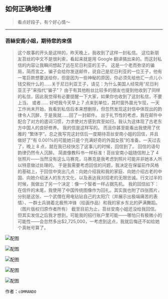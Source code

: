 ## 如何正确地吐槽

> 看点好段子，有个好心情～


 
---

### 苔絲安南小姐，期待您的來信

> 这个故事的开头是这样的，昨天晚上，我收到了这样一封私信。
> 这位新朋友苔丝的中文不是很利索，看起来就是用 Google 翻译搞出来的。而这封私信的内容让我瞬间想起了远在尼日利亚的王子。
> 这是一个老而弥坚的骗局，简而言之，骗子会给你发送邮件，说自己是尼日利亚的一位王子，他有一笔巨款想要送给你，但是因为一些神秘的原因，你必须先给他汇一点儿小钱交税什么的……关于尼日利亚王子，请见：为什么美国人经常用“尼日利亚王子”来指代“骗子”？
> 由于有其他粉丝比较多的朋友也提到他收到了同样的私信，因此我觉得有必要提醒一下大家，如果你也收到了这封私信，不要上当。
> 或者……
> 好吧我今天早上 7 点来到单位，其时窗外晨光乍现，一天工作尚未开始，我看到私信后本来想删除，但忽然发现这封信中体现出的韵律令人沉醉，于是我就……回了一封邮件。
> 出于礼节性的考虑，我在邮件中配合了对方的遣词习惯，力求使对方感到宾至如归，我认为这体现了古老东方中国人的良好修养。
> 我的信是这样写的。
> 而且你甚至能看出我使用了优雅的 “繁体字”。总之我写完这封信后一度期待苔丝安南小姐的回信，并且做好了“有 0.001%的可能她只是个充满好奇的外国女孩”的准备。一天过去了，晚上 8 点，就在我已经快忘了这事儿的时候，回信到了。
> 回信的语句韵律仍然令人沉醉。
> 简直像教科书一样标准！苔丝安南小姐随信附上了 4 张照片——当然没有这么马赛克，马赛克是我考虑到照片可能并非她本人所以特意做过处理的。
> 于是我需要考虑回信的问题，我决定在保留前作风格的基础上，于回信中突出几点：向她介绍我和我的家庭、向她介绍古老的中国、向她介绍迷人的东方文化，以及表达我对招老的无限忠诚。行文过半的时候，我做出了另一个决定：像一个智者一样占据先机。
> 我的回信如下：
> 在信件的末尾，我使用了中国传统图像作为回礼。其实我也附了四张图片，分别是这张、一个武僧在用电钻钻自己的太阳穴（并展示出极端痛苦的表情）、一群士兵骑着北极熊冲锋（绘画作品）和我的家乡东北的萨满舞蹈。
> （图片版权归原作者所有）
> 截至目前为止，苔丝安南小姐还没给我回信。
> 但其实发信之后我才想到，可能我的招行账户里可能——哪怕只有极微小的可能性——会忽然多出$2,725,000，一考虑到这点，我就后悔还不如给她个真帐号算了。



![配图](http://pic1.zhimg.com/e46e5058d274a541cf29bdb449eb9a04_b.jpg)



![配图](http://pic1.zhimg.com/9c99b99cae369dd1dd63d2ad0186d060_b.jpg)



![配图](http://pic1.zhimg.com/bb5b92276fb1b0a9f41571ca0761517c_b.jpg)



![配图](http://pic3.zhimg.com/0a5ff008893486034f545dbd205c92d2_b.jpg)



![配图](http://pic3.zhimg.com/64ea0b18d11e39e4e83cd921f88229b6_b.jpg)


作者：`cOMMANDO`